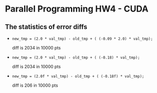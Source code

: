 # Parallel Programming HW4 - CUDA

## The statistics of error diffs
* 
    ```
    new_tmp = (2.0 * val_tmp) - old_tmp + ( (-0.09 * 2.0) * val_tmp);
 
    ```
    diff is 2034 in 10000 pts
*
    ```
    new_tmp = (2.0 * val_tmp) - old_tmp + ( (-0.18) * val_tmp);
    ```
    diff is 2034 in 10000 pts
*
    ```
    new_tmp = (2.0f * val_tmp) - old_tmp + ( (-0.18f) * val_tmp);
    ```
    diff is 206 in 10000 pts
